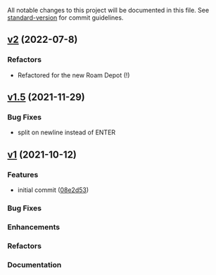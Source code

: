 All notable changes to this project will be documented in this file. See [standard-version](https://github.com/conventional-changelog/standard-version) for commit guidelines.

## [v2]() (2022-07-8)

### Refactors
* Refactored for the new Roam Depot (!)

## [v1.5](https://github.com/8bitgentleman/roam-custom-theme/commit/d6f7dc459e617ce9977c66bffaebfc3d280f2075) (2021-11-29)

### Bug Fixes

* split on newline instead of ENTER


## [v1](https://github.com/8bitgentleman/roam-custom-theme/commit/08e2d531681344867cc2875fc82048541ec59188) (2021-10-12)

### Features

* initial commit ([08e2d53](https://github.com/8bitgentleman/roam-custom-theme/commit/08e2d531681344867cc2875fc82048541ec59188))

### Bug Fixes

### Enhancements

### Refactors

### Documentation

